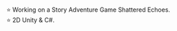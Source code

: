 ⭐ Working on a Story Adventure Game Shattered Echoes.
<br> ⭐ 2D Unity & C#. 
<!--
**CodeMief/CodeMief** is a ✨ _special_ ✨ repository because its `README.md` (this file) appears on your GitHub profile.

Here are some ideas to get you started:
![BongoCatGIF](https://github.com/CodeMief/CodeMief/assets/77345324/726b71d8-70aa-40b9-99dc-3558fd657334)

- 🔭 I’m currently working on ...
- 🌱 I’m currently learning ...
- 👯 I’m looking to collaborate on ...
- 🤔 I’m looking for help with ...
- 💬 Ask me about ...
- 📫 How to reach me: ...
- 😄 Pronouns: ...
- ⚡ Fun fact: ...
-->
